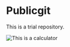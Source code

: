 # Publicgit
This is a trial repository.


![This is a calculator](https://media.giphy.com/media/xT1R9O1VqHxEMqmM7u/giphy.gif)
